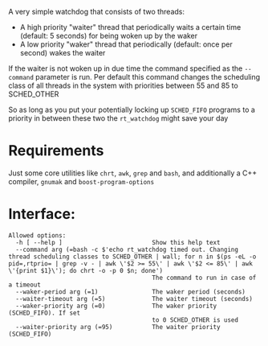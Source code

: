 A very simple watchdog that consists of two threads:

- A high priority "waiter" thread that periodically waits a certain time (default: 5 seconds) for being woken up by the waker
- A low priority "waker" thread that periodically (default: once per second) wakes the waiter

If the waiter is not woken up in due time the command specified as the `--command` parameter is run. Per default this command changes the scheduling class of all threads in the system with priorities between 55 and 85 to SCHED_OTHER

So as long as you put your potentially locking up `SCHED_FIFO` programs to a priority in between these two the `rt_watchdog` might save your day

# Requirements

Just some core utilities like `chrt`, `awk`, `grep` and `bash`, and additionally a C++ compiler, `gnumak` and `boost-program-options`

# Interface:

```console
Allowed options:
  -h [ --help ]                         Show this help text
  --command arg (=bash -c $'echo rt_watchdog timed out. Changing thread scheduling classes to SCHED_OTHER | wall; for n in $(ps -eL -o pid=,rtprio= | grep -v - | awk \'$2 >= 55\' | awk \'$2 <= 85\' | awk \'{print $1}\'); do chrt -o -p 0 $n; done')
                                        The command to run in case of a timeout
  --waker-period arg (=1)               The waker period (seconds)
  --waiter-timeout arg (=5)             The waiter timeout (seconds)
  --waker-priority arg (=0)             The waker priority (SCHED_FIFO). If set
                                        to 0 SCHED_OTHER is used
  --waiter-priority arg (=95)           The waiter priority (SCHED_FIFO)
```

